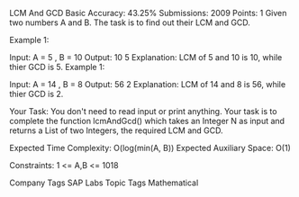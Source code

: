 LCM And GCD 
Basic Accuracy: 43.25% Submissions: 2009 Points: 1
Given two numbers A and B. The task is to find out their LCM and GCD.

 

Example 1:

Input:
A = 5 , B = 10
Output:
10 5
Explanation:
LCM of 5 and 10 is 10, while
thier GCD is 5.
Example 1:

Input:
A = 14 , B = 8
Output:
56 2
Explanation:
LCM of 14 and 8 is 56, while
thier GCD is 2.
 

Your Task:
You don't need to read input or print anything. Your task is to complete the function lcmAndGcd() which takes an Integer N as input and returns a List of two Integers, the required LCM and GCD.

 

Expected Time Complexity: O(log(min(A, B))
Expected Auxiliary Space: O(1)

 

Constraints:
1 <= A,B <= 1018

Company Tags
 SAP Labs
Topic Tags
 Mathematical
 
